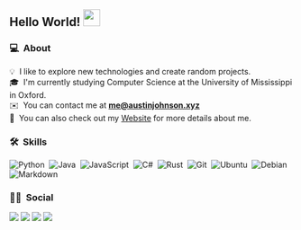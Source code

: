 ## Hello World! <img src="https://raw.githubusercontent.com/iampavangandhi/iampavangandhi/master/gifs/Hi.gif" width="30px"></h2>

### 💻 &nbsp;About

💡 &nbsp;I like to explore new technologies and create random projects.\
🎓 &nbsp;I'm currently studying Computer Science at the University of Mississippi in Oxford.\
✉️ &nbsp;You can contact me at **me@austinjohnson.xyz**\
📄 &nbsp;You can also check out my [Website](https://austinjohnson.xyz/) for more details about me.

### 🛠 &nbsp;Skills

![Python](https://img.shields.io/badge/-Python-333333?style=flat&logo=python)&nbsp;
![Java](https://img.shields.io/badge/-Java-333333?style=flat&logo=Java&logoColor=FFA518)&nbsp;
![JavaScript](https://img.shields.io/badge/-JavaScript-333333?style=flat&logo=javascript)&nbsp;
![C#](https://img.shields.io/badge/-CSharp-333333?style=flat&logo=c-sharp)&nbsp;
![Rust](https://img.shields.io/badge/-Rust-333333?style=flat&logo=rust)&nbsp;
![Git](https://img.shields.io/badge/-Git-333333?style=flat&logo=git)&nbsp;
![Ubuntu](https://img.shields.io/badge/-Ubuntu-333333?style=flat&logo=ubuntu)&nbsp;
![Debian](https://img.shields.io/badge/-Debian-333333?style=flat&logo=debian)&nbsp;
![Markdown](https://img.shields.io/badge/-Markdown-333333?style=flat&logo=markdown)

### 🤝🏻 &nbsp;Social

<a href="https://austinjohnson.xyz/"><img src="https://img.shields.io/badge/-website-3423A6?style=flat-square&logo=Google-Chrome&logoColor=white"/></a>
<a href="https://twitter.com/aust1n_johnson"><img src="https://img.shields.io/badge/-twitter-1DA1F2?style=flat-square&logo=Twitter&logoColor=white"/></a>
<a href="mailto:me@austinjohnson.xyz"><img src="https://img.shields.io/badge/-email-EA4335?style=flat-square&logo=Gmail&logoColor=white"/></a>
<a href="https://github.com/hatred2k"><img src="https://img.shields.io/badge/-github-211F1F?style=flat-square&logo=GitHub&logoColor=white"/></a>
</p>
